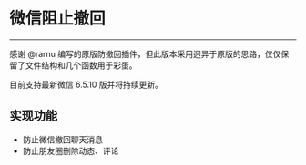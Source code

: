 # 微信阻止撤回

- - -

感谢 @rarnu 编写的原版防撤回插件，但此版本采用迥异于原版的思路，仅仅保留了文件结构和几个函数用于彩蛋。

目前支持最新微信 6.5.10 版并将持续更新。

## 实现功能
* 防止微信撤回聊天消息
* 防止朋友圈删除动态、评论
